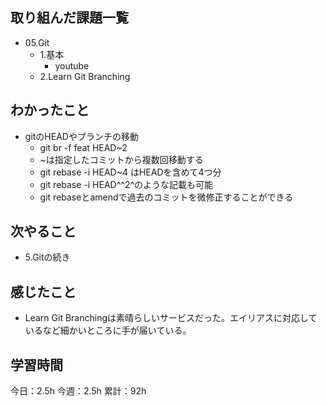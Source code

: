 ## 取り組んだ課題一覧

- 05.Git
  - 1.基本
    - youtube
  - 2.Learn Git Branching


## わかったこと
- gitのHEADやブランチの移動
  - git br -f feat HEAD~2
  - ~は指定したコミットから複数回移動する
  - git rebase -i HEAD~4 はHEADを含めて4つ分
  - git rebase -i HEAD^^2^のような記載も可能
  - git rebaseとamendで過去のコミットを微修正することができる

## 次やること
- 5.Gitの続き

## 感じたこと
- Learn Git Branchingは素晴らしいサービスだった。エイリアスに対応しているなど細かいところに手が届いている。

## 学習時間

今日：2.5h
今週：2.5h
累計：92h

